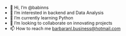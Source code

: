 - 👋 Hi, I’m @babinns
- 👀 I’m interested in backend  and Data Analysis 
- 🌱 I’m currently learning Python
- 💞️ I’m looking to collaborate on innovating projects 
- 📫 How to reach me barbaranl.business@hotmail.com

<!---
babinns/babinns is a ✨ special ✨ repository because its `README.md` (this file) appears on your GitHub profile.
You can click the Preview link to take a look at your changes.
--->
